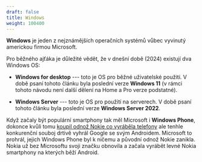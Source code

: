 ```yaml
---
draft: false
title: Windows
weight: 100400
---
```


**Windows** je jeden z nejznámějších operačních systémů vůbec vyvinutý americkou firmou Microsoft.

Pro běžného ajťáka je důležité vědět, že v dnešní době (2024) existují dva Windows OS:

- **Windows for desktop** --- toto je OS pro běžné uživatelské použití. V době psaní tohoto článku byla poslední verze **Windows 11** (v rámci tohoto návodu není další dělení na Home a Pro verze podstatné).

- **Windows Server** --- toto je OS pro použití na serverech. V době psaní tohoto článku byla poslední verze **Windows Server 2022**.

Když začaly být populární smartphony tak měl Microsoft i **Windows Phone**, dokonce kvůli tomu [koupil odnož Nokie co vyráběla telefony](https://www.theregister.com/2024/05/05/microsoft_nokia_anniversary/) ale tenhle konkurenční souboj drtivě vyhrál Google se svým Androidem. Microsoft to prohrál, jejich Windows Phone byl k ničemu a původní odnož Nokie zanikla. Nokia už bez Microsoftu svoji značku obnovila a začala vyrábět levné Nokia smartphony na kterých běží Android.